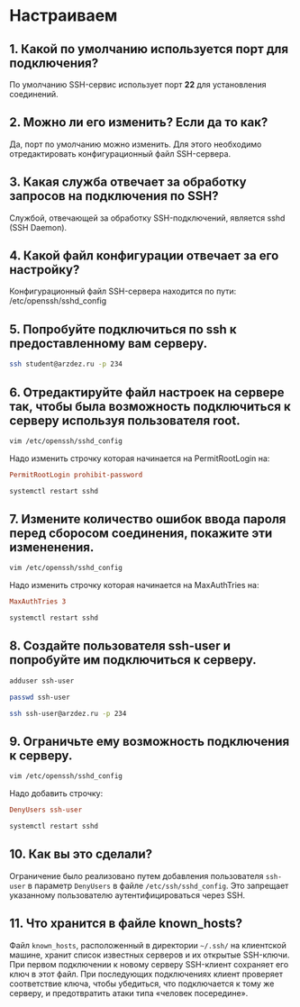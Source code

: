 # Настраиваем
## 1. Какой по умолчанию используется порт для подключения?
По умолчанию SSH-сервис использует порт **22** для установления соединений.
## 2. Можно ли его изменить? Если да то как?
Да, порт по умолчанию можно изменить. Для этого необходимо отредактировать конфигурационный файл SSH-сервера.
## 3. Какая служба отвечает за обработку запросов на подключения по SSH?
Службой, отвечающей за обработку SSH-подключений, является sshd (SSH Daemon).
## 4. Какой файл конфигурации отвечает за его настройку?
Конфигурационный файл SSH-сервера находится по пути: /etc/openssh/sshd_config
## 5. Попробуйте подключиться по ssh к предоставленному вам серверу.
```bash
ssh student@arzdez.ru -p 234
```
## 6. Отредактируйте файл настроек на сервере так, чтобы была возможность подключиться к серверу используя пользователя root.
```bash
vim /etc/openssh/sshd_config
```
Надо изменить строчку которая начинается на PermitRootLogin на:
```ini
PermitRootLogin prohibit-password
```
```bash
systemctl restart sshd
```
## 7. Измените количество ошибок ввода пароля перед сборосом соединения, покажите эти измененения.
```bash
vim /etc/openssh/sshd_config
```
Надо изменить строчку которая начинается на MaxAuthTries на:
```ini
MaxAuthTries 3
```
```bash
systemctl restart sshd
```
## 8. Создайте пользователя ssh-user и попробуйте им подключиться к серверу.
```bash
adduser ssh-user
```
```bash
passwd ssh-user
```
```bash
ssh ssh-user@arzdez.ru -p 234
```
## 9. Ограничьте ему возможность подключения к серверу.
```bash
vim /etc/openssh/sshd_config
```
Надо добавить строчку:
```ini
DenyUsers ssh-user
```
```bash
systemctl restart sshd
```
## 10. Как вы это сделали?
Ограничение было реализовано путем добавления пользователя `ssh-user` в параметр `DenyUsers` в файле `/etc/ssh/sshd_config`. Это запрещает указанному пользователю аутентифицироваться через SSH.
## 11. Что хранится в файле known_hosts?
Файл `known_hosts`, расположенный в директории `~/.ssh/` на клиентской машине, хранит список известных серверов и их открытые SSH-ключи. При первом подключении к новому серверу SSH-клиент сохраняет его ключ в этот файл. При последующих подключениях клиент проверяет соответствие ключа, чтобы убедиться, что подключается к тому же серверу, и предотвратить атаки типа «человек посередине».
